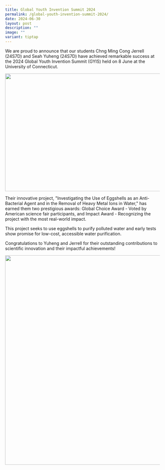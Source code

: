 ```yaml
---
title: Global Youth Invention Summit 2024
permalink: /global-youth-invention-summit-2024/
date: 2024-06-30
layout: post
description: ""
image: ""
variant: tiptap
---
```

<p>We are proud to announce that our students Chng Ming Cong Jerrell (24S7D)
and Seah Yuheng (24S7D) have achieved remarkable success at the 2024 Global
Youth Invention Summit (GYIS) held on 8 June at the University of Connecticut.</p>
<div class="isomer-image-wrapper">
<img style="margin-left:0px;margin-top:0px;" height="384" width="512" src="https://lh7-us.googleusercontent.com/docsz/AD_4nXcJMq5jNiWwNvUzb6T1PL17u0HHqXPd4K8sU-SKg2moZdBIfneUA2L3DRMYPtcizW_jbWFuW0-Tic8e4eI5eqPqfxhfNwJ_7uLXLvd2WBvImRSWgpjfZTVyNuLL1OwlV124TicPqVRvvhZG65pc1L_sV_eX?key=3hiq4c8BxNwRdo0s-RR5cA">
</div>
<p>Their innovative project, "Investigating the Use of Eggshells as an Anti-Bacterial
Agent and in the Removal of Heavy Metal Ions in Water," has earned them
two prestigious awards: Global Choice Award - Voted by American science
fair participants, and Impact Award - Recognizing the project with the
most real-world impact.</p>
<p>This project seeks to use eggshells to purify polluted water and early
tests show promise for low-cost, accessible water purification.</p>
<p>Congratulations to Yuheng and Jerrell for their outstanding contributions
to scientific innovation and their impactful achievements!</p>
<div class="isomer-image-wrapper">
<img style="margin-left:0px;margin-top:0px;" height="683" width="512" src="https://lh7-us.googleusercontent.com/docsz/AD_4nXfH-vMXEqDGWt1Ukcz2jdGslmMufYw7NCiQBvb8bNymNxJStyi1-ltb74AbSuHx3yv-Dg_lNDTpK-cvgpQEw8043BkUbueKy9e6FdgygWs0tC-YkwSww77aFvLHRZVfSoLre3doI3BWAsICGSpJ_YeBXku4?key=3hiq4c8BxNwRdo0s-RR5cA">
</div>
<p>
<br>
</p>
<p></p>